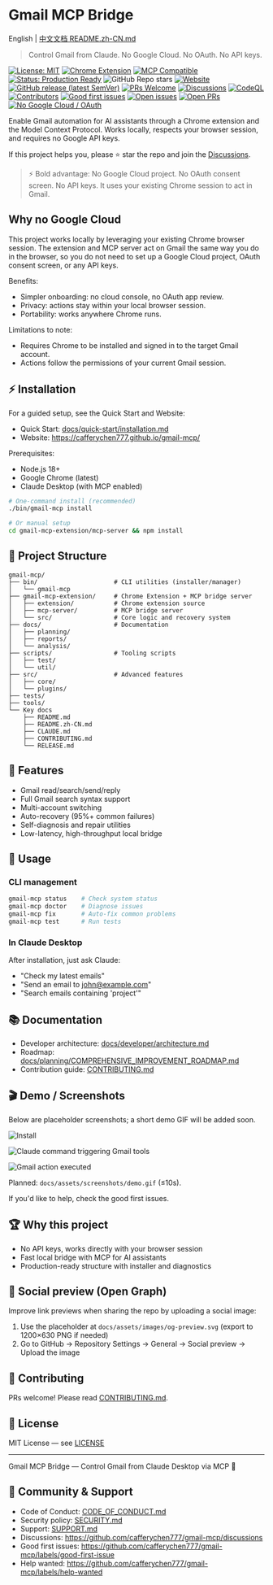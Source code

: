 # Gmail MCP Bridge

English | [中文文档 README.zh-CN.md](./README.zh-CN.md)

> Control Gmail from Claude. No Google Cloud. No OAuth. No API keys.

[![License: MIT](https://img.shields.io/badge/License-MIT-yellow.svg)](https://opensource.org/licenses/MIT)
[![Chrome Extension](https://img.shields.io/badge/Chrome-Extension-blue.svg)](https://developer.chrome.com/docs/extensions/)
[![MCP Compatible](https://img.shields.io/badge/MCP-Compatible-green.svg)](https://modelcontextprotocol.io/)
[![Status: Production Ready](https://img.shields.io/badge/Status-Production%20Ready-brightgreen.svg)](https://github.com/cafferychen777/gmail-mcp)
![GitHub Repo stars](https://img.shields.io/github/stars/cafferychen777/gmail-mcp?style=social)
[![Website](https://img.shields.io/website?url=https%3A%2F%2Fcafferychen777.github.io%2Fgmail-mcp%2F)](https://cafferychen777.github.io/gmail-mcp/)
[![GitHub release (latest SemVer)](https://img.shields.io/github/v/release/cafferychen777/gmail-mcp?sort=semver)](https://github.com/cafferychen777/gmail-mcp/releases)
[![PRs Welcome](https://img.shields.io/badge/PRs-welcome-brightgreen.svg)](CONTRIBUTING.md)
[![Discussions](https://img.shields.io/github/discussions/cafferychen777/gmail-mcp)](https://github.com/cafferychen777/gmail-mcp/discussions)
[![CodeQL](https://github.com/cafferychen777/gmail-mcp/actions/workflows/codeql.yml/badge.svg)](https://github.com/cafferychen777/gmail-mcp/actions/workflows/codeql.yml)
[![Contributors](https://img.shields.io/github/contributors/cafferychen777/gmail-mcp)](https://github.com/cafferychen777/gmail-mcp/graphs/contributors)
[![Good first issues](https://img.shields.io/github/issues-search?query=repo%3Acafferychen777%2Fgmail-mcp%20label%3A%22good-first-issue%22%20state%3Aopen&label=good%20first%20issues)](https://github.com/cafferychen777/gmail-mcp/labels/good-first-issue)
[![Open issues](https://img.shields.io/github/issues/cafferychen777/gmail-mcp)](https://github.com/cafferychen777/gmail-mcp/issues)
[![Open PRs](https://img.shields.io/github/issues-pr/cafferychen777/gmail-mcp)](https://github.com/cafferychen777/gmail-mcp/pulls)
[![No Google Cloud / OAuth](https://img.shields.io/badge/No%20Google%20Cloud%20%2F%20OAuth-Yes-ff69b4)](#why-no-google-cloud)

Enable Gmail automation for AI assistants through a Chrome extension and the Model Context Protocol. Works locally, respects your browser session, and requires no Google API keys.

If this project helps you, please ⭐ star the repo and join the [Discussions](https://github.com/cafferychen777/gmail-mcp/discussions).

> ⚡️ Bold advantage: No Google Cloud project. No OAuth consent screen. No API keys. It uses your existing Chrome session to act in Gmail.

## Why no Google Cloud

This project works locally by leveraging your existing Chrome browser session. The extension and MCP server act on Gmail the same way you do in the browser, so you do not need to set up a Google Cloud project, OAuth consent screen, or any API keys.

Benefits:
- Simpler onboarding: no cloud console, no OAuth app review.
- Privacy: actions stay within your local browser session.
- Portability: works anywhere Chrome runs.

Limitations to note:
- Requires Chrome to be installed and signed in to the target Gmail account.
- Actions follow the permissions of your current Gmail session.

## ⚡ Installation

For a guided setup, see the Quick Start and Website:
- Quick Start: [docs/quick-start/installation.md](./docs/quick-start/installation.md)
- Website: https://cafferychen777.github.io/gmail-mcp/

Prerequisites:
- Node.js 18+
- Google Chrome (latest)
- Claude Desktop (with MCP enabled)

```bash
# One-command install (recommended)
./bin/gmail-mcp install

# Or manual setup
cd gmail-mcp-extension/mcp-server && npm install
```

## 📁 Project Structure

```
gmail-mcp/
├── bin/                     # CLI utilities (installer/manager)
│   └── gmail-mcp
├── gmail-mcp-extension/     # Chrome Extension + MCP bridge server
│   ├── extension/           # Chrome extension source
│   ├── mcp-server/          # MCP bridge server
│   └── src/                 # Core logic and recovery system
├── docs/                    # Documentation
│   ├── planning/
│   ├── reports/
│   └── analysis/
├── scripts/                 # Tooling scripts
│   ├── test/
│   └── util/
├── src/                     # Advanced features
│   ├── core/
│   └── plugins/
├── tests/
├── tools/
└── Key docs
    ├── README.md
    ├── README.zh-CN.md
    ├── CLAUDE.md
    ├── CONTRIBUTING.md
    └── RELEASE.md
```

## 🚀 Features

- Gmail read/search/send/reply
- Full Gmail search syntax support
- Multi-account switching
- Auto-recovery (95%+ common failures)
- Self-diagnosis and repair utilities
- Low-latency, high-throughput local bridge

## 🎯 Usage

### CLI management

```bash
gmail-mcp status    # Check system status
gmail-mcp doctor    # Diagnose issues
gmail-mcp fix       # Auto-fix common problems
gmail-mcp test      # Run tests
```

### In Claude Desktop

After installation, just ask Claude:
- "Check my latest emails"
- "Send an email to john@example.com"
- "Search emails containing 'project'"

## 📚 Documentation

- Developer architecture: [docs/developer/architecture.md](docs/developer/architecture.md)
- Roadmap: [docs/planning/COMPREHENSIVE_IMPROVEMENT_ROADMAP.md](docs/planning/COMPREHENSIVE_IMPROVEMENT_ROADMAP.md)
- Contribution guide: [CONTRIBUTING.md](CONTRIBUTING.md)

## 🎬 Demo / Screenshots

Below are placeholder screenshots; a short demo GIF will be added soon.

![Install](docs/assets/screenshots/install.svg)

![Claude command triggering Gmail tools](docs/assets/screenshots/claude-command.svg)

![Gmail action executed](docs/assets/screenshots/gmail-action.svg)

Planned: `docs/assets/screenshots/demo.gif` (≤10s).

If you'd like to help, check the good first issues.

## 🏆 Why this project

- No API keys, works directly with your browser session
- Fast local bridge with MCP for AI assistants
- Production-ready structure with installer and diagnostics

## 🔗 Social preview (Open Graph)

Improve link previews when sharing the repo by uploading a social image:

1. Use the placeholder at `docs/assets/images/og-preview.svg` (export to 1200×630 PNG if needed)
2. Go to GitHub → Repository Settings → General → Social preview → Upload the image

## 🤝 Contributing

PRs welcome! Please read [CONTRIBUTING.md](CONTRIBUTING.md).

## 📄 License

MIT License — see [LICENSE](LICENSE)

---

Gmail MCP Bridge — Control Gmail from Claude Desktop via MCP 🚀

## 🧭 Community & Support

- Code of Conduct: [CODE_OF_CONDUCT.md](CODE_OF_CONDUCT.md)
- Security policy: [SECURITY.md](SECURITY.md)
- Support: [SUPPORT.md](SUPPORT.md)
- Discussions: https://github.com/cafferychen777/gmail-mcp/discussions
- Good first issues: https://github.com/cafferychen777/gmail-mcp/labels/good-first-issue
- Help wanted: https://github.com/cafferychen777/gmail-mcp/labels/help-wanted